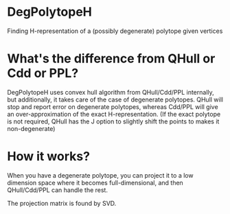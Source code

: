 # DegPolytopeH

Finding H-representation of a (possibly degenerate) polytope given vertices

# What's the difference from QHull or Cdd or PPL?

DegPolytopeH uses convex hull algorithm from QHull/Cdd/PPL internally, but additionally, it takes care of the case of degenerate polytopes. QHull will stop and report error on degenerate polytopes, whereas Cdd/PPL will give an over-approximation of the exact H-representation. (If the exact polytope is not required, QHull has the J option to slightly  shift the points to makes it non-degenerate)

# How it works?

When you have a degenerate polytope, you can project it to a low dimension space where it becomes full-dimensional, and then QHull/Cdd/PPL can handle the rest.

The projection matrix is found by SVD.
